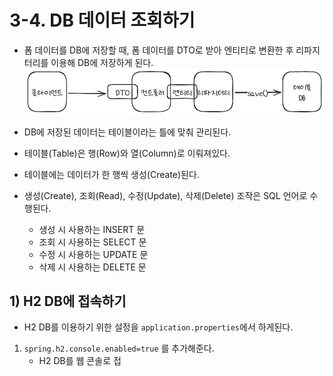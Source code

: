 # 3-4. DB 데이터 조회하기
- 폼 데이터를 DB에 저장할 때, 폼 데이터를 DTO로 받아 엔티티로 변환한 후 리파지터리를 이용해 DB에 저장하게 된다.
![폼 데이터를 DB에 저장하는 과정](/media/Spring%20Boot/책/코딩%20자율학습%20스프링부트3%20자바%20백엔드%20개발%20입문/Part%202.%20게시판%20CRUD%20만들기/3.%20게시판%20만들고%20새%20글%20작성하기%20-%20Create/폼%20데이터를%20DB에%20저장하는%20과정.png)

- DB에 저장된 데이터는 테이블이라는 틀에 맞춰 관리된다.
- 테이블(Table)은 행(Row)와 열(Column)로 이뤄져있다.
- 테이블에는 데이터가 한 행씩 생성(Create)된다.
- 생성(Create), 조회(Read), 수정(Update), 삭제(Delete) 조작은 SQL 언어로 수행된다.
	- 생성 시 사용하는 INSERT 문
	- 조회 시 사용하는 SELECT 문
	- 수정 시 사용하는 UPDATE 문
	- 삭제 시 사용하는 DELETE 문

## 1) H2 DB에 접속하기
- H2 DB를 이용하기 위한 설정을 `application.properties`에서 하게된다.

1. `spring.h2.console.enabled=true` 를 추가해준다.
	- H2 DB를 웹 콘솔로 접